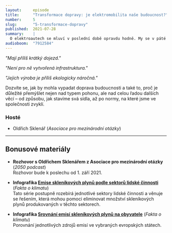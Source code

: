 ```yaml
---
layout:     episode
title:      "Transformace dopravy: je elektromobilita naše budoucnost?"
number:     5
slug:       "5-transformace-dopravy"
published:  2021-07-28
summary:    |
  O elektroautech se mluví v poslední době opravdu hodně. My se v páté epizodě zaměříme na detailní srovnání spalovacích motorů a elektromotorů a vyjádříme se ke třem argumentům, které lze v souvislosti s elektromobily často slyšet.
audioboom:  "7912584"
---
```

_"Mají příliš krátký dojezd."_

_"Není pro ně vytvořená infrastruktura."_

_"Jejich výroba je příliš ekologicky náročná."_

Dozvíte se, jak by mohla vypadat doprava budoucnosti a také to, proč je důležité přemýšlet nejen nad typem pohonu, ale nad celou řadou dalších věcí – od způsobu, jak stavíme svá sídla, až po normy, na které jsme ve společnosti zvyklí.

### Hosté

* Oldřich Sklenář (_Asociace pro mezinárodní otázky_)

---

## Bonusové materiály

<div class="bonus-material" markdown="1">

* **Rozhovor s Oldřichem Sklenářem z Asociace pro mezinárodní otázky** (_2050 podcast_)  
  Rozhovor bude k poslechu od 1. září 2021.

* **Infografika [Emise skleníkových plynů podle sektorů lidské činnosti](https://faktaoklimatu.cz/infografiky/emise-cr-detail)** (_Fakta o klimatu_)  
  Tato série postupně rozebírá jednotlivé sektory lidské činnosti a věnuje se řešením, která mohou pomoci eliminovat množství skleníkových plynů produkovaných v těchto sektorech.

* **Infografika [Srovnání emisí skleníkových plynů na obyvatele](https://faktaoklimatu.cz/infografiky/emise-vybrane-staty)** (_Fakta o klimatu_)  
  Porovnání jednotlivých zdrojů emisí ve vybraných evropských státech.

</div>
